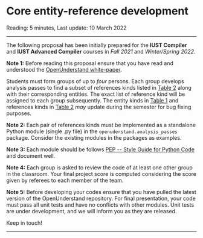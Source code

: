 # Core entity-reference development

Reading: 5 minutes, Last update: 10 March 2022

---

The following proposal has been initially prepared for the **IUST Compiler** and **IUST Advanced Compiler**  courses in _Fall 2021_ and _Winter/Spring 2022_.


**Note 1:** Before reading this proposal ensure that you have read and understood the [OpenUnderstand white-paper](../index.md).

Students must form groups of up to *four* persons. Each group develops analysis passes to find a subset of references kinds listed in [Table 2](../reference_kinds.md) along with their corresponding entities. The exact list of reference kind will be assigned to each group subsequently. The entity kinds in [Table 1](../entity_kinds.md) and references kinds in [Table 2](../reference_kinds.md) _may_ update during the semester for bug fixing purposes.

**Note 2:** Each pair of references kinds must be implemented as a standalone Python module (single .py file) in the `openuderstand.analysis_passes` package. Consider the existing modules in the packages as examples.

**Note 3:** Each module should be follows [PEP -- Style Guide for Python Code](https://www.python.org/dev/peps/pep-0008/) and document well.

**Note 4:** Each group is asked to review the code of at least one other group in the classroom. Your final project score is computed considering the score given by referees to each member of the team.


**Note 5:** Before developing your codes ensure that you have pulled the latest version of the OpenUnderstand repository.
For final presentation, your code must pass all unit tests and have no conflicts with other modules. Unit tests are under development, and we will inform you as they are released.

Keep in touch!

---

